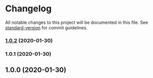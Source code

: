 # Changelog

All notable changes to this project will be documented in this file. See [standard-version](https://github.com/conventional-changelog/standard-version) for commit guidelines.

### [1.0.2](https://github.com///compare/v1.0.1...v1.0.2) (2020-01-30)

### 1.0.1 (2020-01-30)

## 1.0.0 (2020-01-30)
